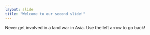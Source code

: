 ```yaml
---
layout: slide
title: "Welcome to our second slide!"
---
```

Never get involved in a land war in Asia.
Use the left arrow to go back!
